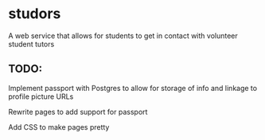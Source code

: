 # studors
A web service that allows for students to get in contact with volunteer student tutors

## TODO:

Implement passport with Postgres to allow for storage of info and linkage to profile picture URLs

Rewrite pages to add support for passport

Add CSS to make pages pretty
